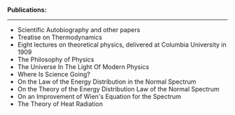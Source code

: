 </br>
<p><strong> Publications: </strong></p>
<hr>
<ul>


 <li><a target="_blank" href="https://github.com/manjunath5496/Max-Planck-Papers/blob/master/tst(15).pdf" style="text-decoration:none;">Scientific Autobiography and other papers</a></li>
                            
 <li><a target="_blank" href="https://github.com/manjunath5496/Max-Planck-Papers/blob/master/tst(16).pdf" style="text-decoration:none;">Treatise on Thermodynamics</a></li>

<li><a target="_blank" href="https://github.com/manjunath5496/Max-Planck-Papers/blob/master/tst(17).pdf" style="text-decoration:none;">Eight lectures on theoretical physics, delivered at Columbia University in 1909</a></li>
 <li><a target="_blank" href="https://github.com/manjunath5496/Max-Planck-Papers/blob/master/tst(18).pdf" style="text-decoration:none;">The Philosophy of Physics</a></li>                              

 <li><a target="_blank" href="https://github.com/manjunath5496/Max-Planck-Papers/blob/master/tst(19).pdf" style="text-decoration:none;">The Universe In The Light Of Modern Physics</a></li>
                            
 <li><a target="_blank" href="https://github.com/manjunath5496/Max-Planck-Papers/blob/master/tst(20).pdf" style="text-decoration:none;">Where Is Science Going?</a></li>

<li><a target="_blank" href="https://github.com/manjunath5496/Max-Planck-Papers/blob/main/p(1).pdf" style="text-decoration:none;">On the Law of the Energy Distribution
in the Normal Spectrum</a></li>

 <li><a target="_blank" href="https://github.com/manjunath5496/Max-Planck-Papers/blob/main/p(2).pdf" style="text-decoration:none;">On the Theory of the Energy Distribution Law of the Normal Spectrum</a></li>

<li><a target="_blank" href="https://github.com/manjunath5496/Max-Planck-Papers/blob/main/p(3).pdf" style="text-decoration:none;">On an Improvement of Wien's Equation for the Spectrum</a></li>
 <li><a target="_blank" href="https://github.com/manjunath5496/Max-Planck-Papers/blob/main/p(4).pdf" style="text-decoration:none;">The Theory of Heat Radiation</a></li>                              



</ul>
